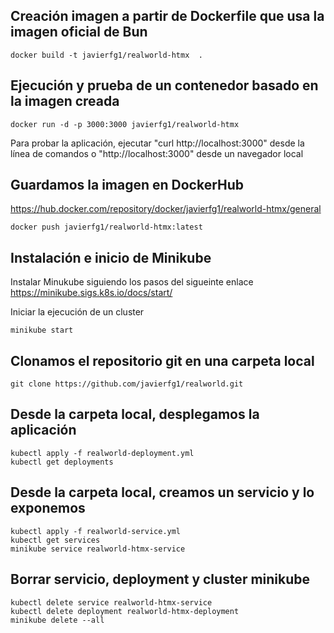 ## Creación imagen a partir de Dockerfile que usa la imagen oficial de Bun

```
docker build -t javierfg1/realworld-htmx  .
```

## Ejecución y prueba de un contenedor basado en la imagen creada

```
docker run -d -p 3000:3000 javierfg1/realworld-htmx
```
Para probar la aplicación, ejecutar "curl http://localhost:3000" desde la línea de comandos o "http://localhost:3000" desde un navegador local

## Guardamos la imagen en DockerHub

https://hub.docker.com/repository/docker/javierfg1/realworld-htmx/general

```
docker push javierfg1/realworld-htmx:latest
```

## Instalación e inicio de Minikube 

Instalar Minukube siguiendo los pasos del sigueinte enlace https://minikube.sigs.k8s.io/docs/start/

Iniciar la ejecución de un cluster

```
minikube start
```

## Clonamos el repositorio git en una carpeta local 

```
git clone https://github.com/javierfg1/realworld.git
```

## Desde la carpeta local, desplegamos la aplicación  

```
kubectl apply -f realworld-deployment.yml
kubectl get deployments
```

## Desde la carpeta local, creamos un servicio y lo exponemos  

```
kubectl apply -f realworld-service.yml
kubectl get services
minikube service realworld-htmx-service
```

## Borrar servicio, deployment y cluster minikube

```
kubectl delete service realworld-htmx-service
kubectl delete deployment realworld-htmx-deployment
minikube delete --all
```
